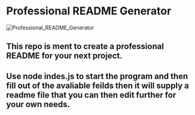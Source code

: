 # Professional README Generator
![Professional_README_Generator](https://user-images.githubusercontent.com/78659217/120076130-140af800-c072-11eb-8849-efadde210759.gif)


## This repo is ment to create a professional README for your next project. 
## Use node indes.js to start the program and then fill out of the avaliable feilds then it will supply a readme file that you can then edit further for your own needs.
